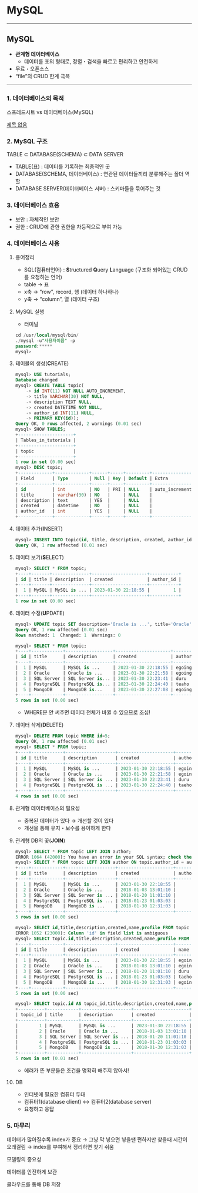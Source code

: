 # MySQL

---

## MySQL

- **관계형 데이터베이스**
    - 데이터를 표의 형태로, 정렬・검색을 빠르고 편리하고 안전하게
- 무료・오픈소스
- “file”의 CRUD 한계 극복

---

### 1. 데이터베이스의 목적

스프레드시트 vs 데이터베이스(MySQL)

[제목 없음](https://www.notion.so/c6650189c4d24f5186e8aaee07695712)

### 2. MySQL 구조

TABLE ⊂ DATABASE(SCHEMA) ⊂ DATA SERVER

- TABLE(표) : 데이터를 기록하는 최종적인 곳
- DATABASE(SCHEMA, 데이터베이스) : 연관된 데이터들끼리 분류해주는 폴더 역할
- DATABASE SERVER(데이터베이스 서버) : 스키마들을 묶어주는 것

### 3. 데이터베이스 효용

- 보안 : 자체적인 보안
- 권한 : CRUD에 관한 권한을 차등적으로 부여 가능

### 4. 데이터베이스 사용

1. 용어정리
    - SQL(컴퓨터언어) : **S**tructured **Q**uery **L**anguage
    (구조화 되어있는 CRUD를 요청하는 언어)
    - table → 표
    - x축 → “row”, record, 행 (데이터 하나하나)
    - y축 → “column”, 열 (데이터 구조)
2. MySQL 실행
    - 터미널
    
    ```sql
    cd /usr/local/mysql/bin/
    ./mysql -u"사용자이름" -p
    password:*****
    mysql>
    ```
    
3. 테이블의 생성(**C**REATE)
    
    ```sql
    mysql> USE tutorials;
    Database changed
    mysql> CREATE TABLE topic(
        -> id INT(11) NOT NULL AUTO_INCREMENT,
        -> title VARCHAR(30) NOT NULL,
        -> description TEXT NULL,
        -> created DATETIME NOT NULL,
        -> author_id INT(11) NULL,
        -> PRIMARY KEY(id));
    Query OK, 0 rows affected, 2 warnings (0.01 sec)
    mysql> SHOW TABLES;
    +---------------------+
    | Tables_in_tutorials |
    +---------------------+
    | topic               |
    +---------------------+
    1 row in set (0.00 sec)
    mysql> DESC topic;
    +-------------+-------------+------+-----+---------+----------------+
    | Field       | Type        | Null | Key | Default | Extra          |
    +-------------+-------------+------+-----+---------+----------------+
    | id          | int         | NO   | PRI | NULL    | auto_increment |
    | title       | varchar(30) | NO   |     | NULL    |                |
    | description | text        | YES  |     | NULL    |                |
    | created     | datetime    | NO   |     | NULL    |                |
    | author_id   | int         | YES  |     | NULL    |                |
    +-------------+-------------+------+-----+---------+----------------+
    ```
    
4. 데이터 추가(**I**NSERT)
    
    ```sql
    mysql> INSERT INTO topic(id, title, description, created, author_id) VALUES(1, 'MySQL', 'MySQL is ...', '2023-01-30 22:18:55', 1);
    Query OK, 1 row affected (0.01 sec)
    ```
    
5. 데이터 보기(**S**ELECT)
    
    ```sql
    mysql> SELECT * FROM topic;
    +----+-------+--------------+---------------------+-----------+
    | id | title | description  | created             | author_id |
    +----+-------+--------------+---------------------+-----------+
    |  1 | MySQL | MySQL is ... | 2023-01-30 22:18:55 |         1 |
    +----+-------+--------------+---------------------+-----------+
    1 row in set (0.00 sec)
    ```
    
6. 데이터 수정(**U**PDATE)
    
    ```sql
    mysql> UPDATE topic SET description='Oracle is ...', title='Oracle' WHERE id=2;
    Query OK, 1 row affected (0.01 sec)
    Rows matched: 1  Changed: 1  Warnings: 0
    
    mysql> SELECT * FROM topic;
    +----+------------+------------------+---------------------+-----------+----------------+
    | id | title      | description      | created             | author    | profile        |
    +----+------------+------------------+---------------------+-----------+----------------+
    |  1 | MySQL      | MySQL is ...     | 2023-01-30 22:18:55 | egoing    | developer      |
    |  2 | Oracle     | Oracle is ...    | 2023-01-30 22:21:58 | egoing    | developer      |
    |  3 | SQL Server | SQL Server is... | 2023-01-30 22:23:41 | duru      | data engineer  |
    |  4 | PostgreSQL | PostgreSQL is... | 2023-01-30 22:24:40 | teaho     | data scientist |
    |  5 | MongoDB    | MongoDB is...    | 2023-01-30 22:27:08 | egoing    | developer      |
    +----+------------+------------------+---------------------+-----------+----------------+
    5 rows in set (0.00 sec)
    ```
    
    - WHERE문 안 써주면 데이터 전체가 바뀔 수 있으므로 조심!

1. 데이터 삭제(**D**ELETE)
    
    ```sql
    mysql> DELETE FROM topic WHERE id=5;
    Query OK, 1 row affected (0.01 sec)
    mysql> SELECT * FROM topic;
    +----+------------+-------------------+---------------------+--------+--------------------------+
    | id | title      | description       | created             | author | profile                  |
    +----+------------+-------------------+---------------------+--------+--------------------------+
    |  1 | MySQL      | MySQL is ...      | 2023-01-30 22:18:55 | egoing | developer                |
    |  2 | Oracle     | Oracle is ...     | 2023-01-30 22:21:58 | egoing | developer                |
    |  3 | SQL Server | SQL Server is ... | 2023-01-30 22:23:41 | duru   | data engineer            |
    |  4 | PostgreSQL | PostgreSQL is ... | 2023-01-30 22:24:40 | taeho  | data scientist,developer |
    +----+------------+-------------------+---------------------+--------+--------------------------+
    4 rows in set (0.00 sec)
    ```
    
2. 관계형 데이터베이스의 필요성
    - 중복된 데이터가 있다 → 개선할 것이 있다
    - 개선을 통해 유지・보수를 용이하게 한다
3. 관계형 DB의 꽃(**JOIN**)
    
    ```sql
    mysql> SELECT * FROM topic LEFT JOIN author;
    ERROR 1064 (42000): You have an error in your SQL syntax; check the manual that corresponds to your MySQL server version for the right syntax to use near '' at line 1
    mysql> SELECT * FROM topic LEFT JOIN author ON topic.author_id = author.id;
    +----+------------+-------------------+---------------------+-----------+------+--------+---------------------------+
    | id | title      | description       | created             | author_id | id   | name   | profile                   |
    +----+------------+-------------------+---------------------+-----------+------+--------+---------------------------+
    |  1 | MySQL      | MySQL is ...      | 2023-01-30 22:18:55 |         1 |    1 | egoing | developer                 |
    |  2 | Oracle     | Oracle is ...     | 2018-01-03 13:01:10 |         1 |    1 | egoing | developer                 |
    |  3 | SQL Server | SQL Server is ... | 2018-01-20 11:01:10 |         2 |    2 | duru   | database administrator    |
    |  4 | PostgreSQL | PostgreSQL is ... | 2018-01-23 01:03:03 |         3 |    3 | taeho  | data scientist, developer |
    |  5 | MongoDB    | MongoDB is ...    | 2018-01-30 12:31:03 |         1 |    1 | egoing | developer                 |
    +----+------------+-------------------+---------------------+-----------+------+--------+---------------------------+
    5 rows in set (0.00 sec)
    
    mysql> SELECT id,title,description,created,name,profile FROM topic LEFT JOIN author ON topic.author_id = author.id;
    ERROR 1052 (23000): Column 'id' in field list is ambiguous
    mysql> SELECT topic.id,title,description,created,name,profile FROM topic LEFT JOIN author ON topic.author_id = author.id;
    +----+------------+-------------------+---------------------+--------+---------------------------+
    | id | title      | description       | created             | name   | profile                   |
    +----+------------+-------------------+---------------------+--------+---------------------------+
    |  1 | MySQL      | MySQL is ...      | 2023-01-30 22:18:55 | egoing | developer                 |
    |  2 | Oracle     | Oracle is ...     | 2018-01-03 13:01:10 | egoing | developer                 |
    |  3 | SQL Server | SQL Server is ... | 2018-01-20 11:01:10 | duru   | database administrator    |
    |  4 | PostgreSQL | PostgreSQL is ... | 2018-01-23 01:03:03 | taeho  | data scientist, developer |
    |  5 | MongoDB    | MongoDB is ...    | 2018-01-30 12:31:03 | egoing | developer                 |
    +----+------------+-------------------+---------------------+--------+---------------------------+
    5 rows in set (0.00 sec)
    
    mysql> SELECT topic.id AS topic_id,title,description,created,name,profile FROM topic LEFT JOIN author ON topic.author_id = author.id;
    +----------+------------+-------------------+---------------------+--------+---------------------------+
    | topic_id | title      | description       | created             | name   | profile                   |
    +----------+------------+-------------------+---------------------+--------+---------------------------+
    |        1 | MySQL      | MySQL is ...      | 2023-01-30 22:18:55 | egoing | developer                 |
    |        2 | Oracle     | Oracle is ...     | 2018-01-03 13:01:10 | egoing | developer                 |
    |        3 | SQL Server | SQL Server is ... | 2018-01-20 11:01:10 | duru   | database administrator    |
    |        4 | PostgreSQL | PostgreSQL is ... | 2018-01-23 01:03:03 | taeho  | data scientist, developer |
    |        5 | MongoDB    | MongoDB is ...    | 2018-01-30 12:31:03 | egoing | developer                 |
    +----------+------------+-------------------+---------------------+--------+---------------------------+
    5 rows in set (0.01 sec)
    ```
    
    - 에러가 뜬 부분들은 조건을 명확히 해주지 않아서!
4.  DB
    - 인터넷에 필요한 컴퓨터 두대
    - 컴퓨터1(database client) ↔ 컴퓨터2(database server)
    - 요청하고 응답

### 5. 마무리

데이터가 많아질수록 index가 중요 → 그냥 막 넣으면 넣을땐 편하지만
찾을때 시간이 오래걸림 → index를 부여해서 정리하면 찾기 쉬움

모델링의 중요성

데이터를 안전하게 보관

클라우드를 통해 DB 저장